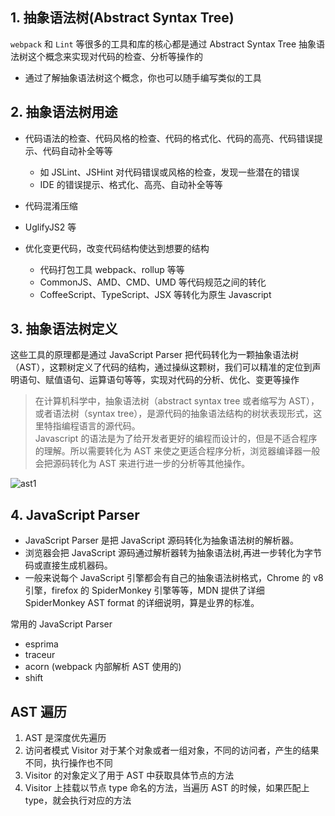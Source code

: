 ## 1. 抽象语法树(Abstract Syntax Tree)

`webpack` 和 `Lint` 等很多的工具和库的核心都是通过 Abstract Syntax Tree 抽象语法树这个概念来实现对代码的检查、分析等操作的

- 通过了解抽象语法树这个概念，你也可以随手编写类似的工具

## 2. 抽象语法树用途

- 代码语法的检查、代码风格的检查、代码的格式化、代码的高亮、代码错误提示、代码自动补全等等
  - 如 JSLint、JSHint 对代码错误或风格的检查，发现一些潜在的错误
  - IDE 的错误提示、格式化、高亮、自动补全等等
- 代码混淆压缩

- UglifyJS2 等

- 优化变更代码，改变代码结构使达到想要的结构
  - 代码打包工具 webpack、rollup 等等
  - CommonJS、AMD、CMD、UMD 等代码规范之间的转化
  - CoffeeScript、TypeScript、JSX 等转化为原生 Javascript

## 3. 抽象语法树定义

这些工具的原理都是通过 JavaScript Parser 把代码转化为一颗抽象语法树（AST），这颗树定义了代码的结构，通过操纵这颗树，我们可以精准的定位到声明语句、赋值语句、运算语句等等，实现对代码的分析、优化、变更等操作

> 在计算机科学中，抽象语法树（abstract syntax tree 或者缩写为 AST），或者语法树（syntax tree），是源代码的抽象语法结构的树状表现形式，这里特指编程语言的源代码。  
> Javascript 的语法是为了给开发者更好的编程而设计的，但是不适合程序的理解。所以需要转化为 AST 来使之更适合程序分析，浏览器编译器一般会把源码转化为 AST 来进行进一步的分析等其他操作。

![ast1](@public/img/AST/ast1.jpg)

## 4. JavaScript Parser

- JavaScript Parser 是把 JavaScript 源码转化为抽象语法树的解析器。
- 浏览器会把 JavaScript 源码通过解析器转为抽象语法树,再进一步转化为字节码或直接生成机器码。
- 一般来说每个 JavaScript 引擎都会有自己的抽象语法树格式，Chrome 的 v8 引擎，firefox 的 SpiderMonkey 引擎等等，MDN 提供了详细 SpiderMonkey AST format 的详细说明，算是业界的标准。

常用的 JavaScript Parser

- esprima
- traceur
- acorn (webpack 内部解析 AST 使用的)
- shift

## AST 遍历

1. AST 是深度优先遍历
2. 访问者模式 Visitor 对于某个对象或者一组对象，不同的访问者，产生的结果不同，执行操作也不同
3. Visitor 的对象定义了用于 AST 中获取具体节点的方法
4. Visitor 上挂载以节点 type 命名的方法，当遍历 AST 的时候，如果匹配上 type，就会执行对应的方法
